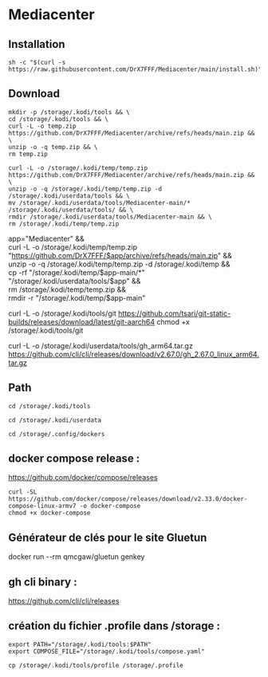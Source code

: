 # Mediacenter

## Installation
```
sh -c "$(curl -s https://raw.githubusercontent.com/DrX7FFF/Mediacenter/main/install.sh)"
```

## Download
```
mkdir -p /storage/.kodi/tools && \
cd /storage/.kodi/tools && \
curl -L -o temp.zip https://github.com/DrX7FFF/Mediacenter/archive/refs/heads/main.zip && \
unzip -o -q temp.zip && \
rm temp.zip
```

```
curl -L -o /storage/.kodi/temp/temp.zip https://github.com/DrX7FFF/Mediacenter/archive/refs/heads/main.zip && \
unzip -o -q /storage/.kodi/temp/temp.zip -d /storage/.kodi/userdata/tools && \
mv /storage/.kodi/userdata/tools/Mediacenter-main/* /storage/.kodi/userdata/tools/ && \
rmdir /storage/.kodi/userdata/tools/Mediacenter-main && \
rm /storage/.kodi/temp/temp.zip
```

app="Mediacenter" && \
curl -L -o /storage/.kodi/temp/temp.zip "https://github.com/DrX7FFF/$app/archive/refs/heads/main.zip" && \
unzip -o -q /storage/.kodi/temp/temp.zip -d /storage/.kodi/temp && \
cp -rf "/storage/.kodi/temp/$app-main/*" "/storage/.kodi/userdata/tools/$app" && \
rm /storage/.kodi/temp/temp.zip && \
rmdir -r "/storage/.kodi/temp/$app-main"



curl -L -o /storage/.kodi/tools/git https://github.com/tsari/git-static-builds/releases/download/latest/git-aarch64
chmod +x /storage/.kodi/tools/git


curl -L -o /storage/.kodi/userdata/tools/gh_arm64.tar.gz https://github.com/cli/cli/releases/download/v2.67.0/gh_2.67.0_linux_arm64.tar.gz

## Path
```
cd /storage/.kodi/tools
```
```
cd /storage/.kodi/userdata
```
```
cd /storage/.config/dockers
```

## docker compose release :
https://github.com/docker/compose/releases

```
curl -SL https://github.com/docker/compose/releases/download/v2.33.0/docker-compose-linux-armv7 -o docker-compose
chmod +x docker-compose
```

## Générateur de clés pour le site Gluetun
docker run --rm qmcgaw/gluetun genkey

## gh cli binary :
https://github.com/cli/cli/releases

## création du fichier .profile dans /storage :
```
export PATH="/storage/.kodi/tools:$PATH"
export COMPOSE_FILE="/storage/.kodi/tools/compose.yaml"
```
```
cp /storage/.kodi/tools/profile /storage/.profile
```
